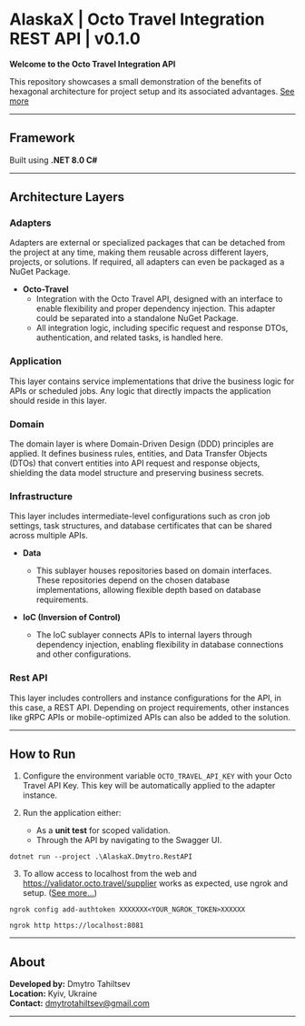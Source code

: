 
# AlaskaX | Octo Travel Integration REST API | v0.1.0

**Welcome to the Octo Travel Integration API**

This repository showcases a small demonstration of the benefits of hexagonal architecture for project setup and its associated advantages.
[See more](https://github.com/d-tahiltsev/octo-integration)

---

## Framework

Built using **.NET 8.0 C#**

---

## Architecture Layers

### **Adapters**
Adapters are external or specialized packages that can be detached from the project at any time, making them reusable across different layers, projects, or solutions. If required, all adapters can even be packaged as a NuGet Package.

- **Octo-Travel**
  - Integration with the Octo Travel API, designed with an interface to enable flexibility and proper dependency injection. This adapter could be separated into a standalone NuGet Package. 
  - All integration logic, including specific request and response DTOs, authentication, and related tasks, is handled here.

### **Application**
This layer contains service implementations that drive the business logic for APIs or scheduled jobs. Any logic that directly impacts the application should reside in this layer.

### **Domain**
The domain layer is where Domain-Driven Design (DDD) principles are applied. It defines business rules, entities, and Data Transfer Objects (DTOs) that convert entities into API request and response objects, shielding the data model structure and preserving business secrets.

### **Infrastructure**
This layer includes intermediate-level configurations such as cron job settings, task structures, and database certificates that can be shared across multiple APIs.

- **Data**
  - This sublayer houses repositories based on domain interfaces. These repositories depend on the chosen database implementations, allowing flexible depth based on database requirements.

- **IoC (Inversion of Control)**
  - The IoC sublayer connects APIs to internal layers through dependency injection, enabling flexibility in database connections and other configurations.

### **Rest API**
This layer includes controllers and instance configurations for the API, in this case, a REST API. Depending on project requirements, other instances like gRPC APIs or mobile-optimized APIs can also be added to the solution.

---

## How to Run

1. Configure the environment variable `OCTO_TRAVEL_API_KEY` with your Octo Travel API Key. This key will be automatically applied to the adapter instance.

2. Run the application either:
   - As a **unit test** for scoped validation.
   - Through the API by navigating to the Swagger UI.

``` dotnet run --project .\AlaskaX.Dmytro.RestAPI ```

3. To allow access to localhost from the web and https://validator.octo.travel/supplier works as expected, use ngrok and setup. ([See more...](https://ngrok.com/))

``` ngrok config add-authtoken XXXXXXX<YOUR_NGROK_TOKEN>XXXXXX ```

``` ngrok http https://localhost:8081 ```

---

## About

**Developed by:** Dmytro Tahiltsev  
**Location:** Kyiv, Ukraine  
**Contact:** [dmytrotahiltsev@gmail.com](mailto:dmytrotahiltsev@gmail.com)

---